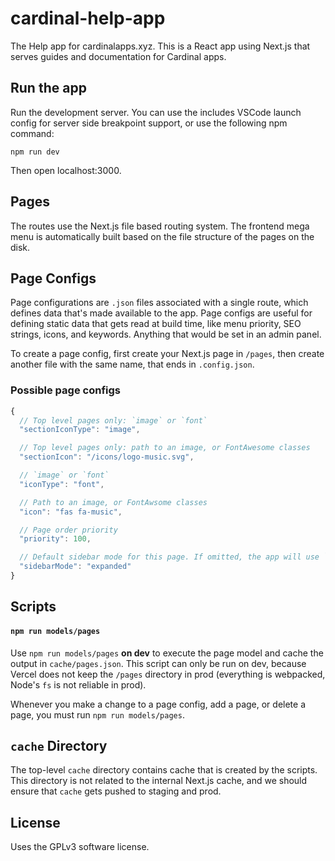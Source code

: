 # cardinal-help-app

The Help app for cardinalapps.xyz. This is a React app using Next.js that serves
guides and documentation for Cardinal apps.

## Run the app

Run the development server. You can use the includes VSCode launch config for
server side breakpoint support, or use the following npm command:

```
npm run dev
```

Then open localhost:3000.

## Pages

The routes use the Next.js file based routing system. The frontend mega menu is
automatically built based on the file structure of the pages on the disk.

## Page Configs

Page configurations are `.json` files associated with a single route, which
defines data that's made available to the app. Page configs are useful for
defining static data that gets read at build time, like menu priority, SEO
strings, icons, and keywords. Anything that would be set in an admin panel.

To create a page config, first create your Next.js page in `/pages`, then create
another file with the same name, that ends in `.config.json`.

### Possible page configs

```js
{
  // Top level pages only: `image` or `font`
  "sectionIconType": "image",

  // Top level pages only: path to an image, or FontAwesome classes
  "sectionIcon": "/icons/logo-music.svg", 

  // `image` or `font`
  "iconType": "font",

  // Path to an image, or FontAwsome classes
  "icon": "fas fa-music",

  // Page order priority
  "priority": 100,

  // Default sidebar mode for this page. If omitted, the app will use `reading` mode.
  "sidebarMode": "expanded"
}
```

## Scripts

#### `npm run models/pages`

Use `npm run models/pages` **on dev** to execute the page model and cache the
output in `cache/pages.json`. This script can only be run on dev, because Vercel
does not keep the `/pages` directory in prod (everything is webpacked, Node's
`fs` is not reliable in prod).

Whenever you make a change to a page config, add a page, or delete a page, you
must run `npm run models/pages`.

## `cache` Directory

The top-level `cache` directory contains cache that is created by the scripts.
This directory is not related to the internal Next.js cache, and we should
ensure that `cache` gets pushed to staging and prod.

## License

Uses the GPLv3 software license.
